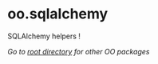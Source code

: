 # oo.sqlalchemy
SQLAlchemy helpers !

*Go to [root directory](https://github.com/jamalg/oo) for other OO packages*
